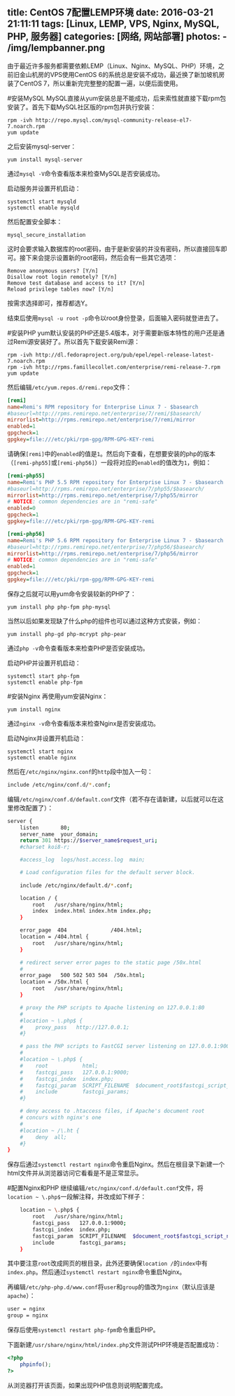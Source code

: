 title: CentOS 7配置LEMP环境
date: 2016-03-21 21:11:11
tags: [Linux, LEMP, VPS, Nginx, MySQL, PHP, 服务器]
categories: [网络, 网站部署]
photos: 
	- /img/lempbanner.png
---
由于最近许多服务都需要依赖LEMP（Linux、Nginx、MySQL、PHP）环境，之前旧金山机房的VPS使用CentOS 6的系统总是安装不成功，最近换了新加坡机房装了CentOS 7，所以重新完完整整的配置一遍，以便后面使用。
	
#安装MySQL
MySQL直接从yum安装总是不能成功，后来索性就直接下载rpm包安装了。首先下载MySQL社区版的rpm包并执行安装：

	rpm -ivh http://repo.mysql.com/mysql-community-release-el7-7.noarch.rpm
	yum update
	
之后安装mysql-server：

	yum install mysql-server
	
通过`mysql -V`命令查看版本来检查MySQL是否安装成功。
	
启动服务并设置开机启动：

	systemctl start mysqld
	systemctl enable mysqld
	
然后配置安全脚本：

	mysql_secure_installation
	
这时会要求输入数据库的root密码，由于是新安装的并没有密码，所以直接回车即可。接下来会提示设置新的root密码，然后会有一些其它选项：

	Remove anonymous users? [Y/n]
	Disallow root login remotely? [Y/n]
	Remove test database and access to it? [Y/n]
	Reload privilege tables now? [Y/n]

按需求选择即可，推荐都选Y。

结束后使用`mysql -u root -p`命令以root身份登录，后面输入密码就登进去了。

#安装PHP
yum默认安装的PHP还是5.4版本，对于需要新版本特性的用户还是通过Remi源安装好了。所以首先下载安装Remi源：

	rpm -ivh http://dl.fedoraproject.org/pub/epel/epel-release-latest-7.noarch.rpm
	rpm -ivh http://rpms.famillecollet.com/enterprise/remi-release-7.rpm
	yum update
	
然后编辑`/etc/yum.repos.d/remi.repo`文件：

```ini
[remi]
name=Remi's RPM repository for Enterprise Linux 7 - $basearch
#baseurl=http://rpms.remirepo.net/enterprise/7/remi/$basearch/
mirrorlist=http://rpms.remirepo.net/enterprise/7/remi/mirror
enabled=1
gpgcheck=1
gpgkey=file:///etc/pki/rpm-gpg/RPM-GPG-KEY-remi
```

请确保`[remi]`中的`enabled`的值是`1`。然后向下查看，在想要安装的php的版本（`[remi-php55]`或`[remi-php56]`）一段将对应的`enabled`的值改为`1`，例如：

```ini
[remi-php55]
name=Remi's PHP 5.5 RPM repository for Enterprise Linux 7 - $basearch
#baseurl=http://rpms.remirepo.net/enterprise/7/php55/$basearch/
mirrorlist=http://rpms.remirepo.net/enterprise/7/php55/mirror
# NOTICE: common dependencies are in "remi-safe"
enabled=0
gpgcheck=1
gpgkey=file:///etc/pki/rpm-gpg/RPM-GPG-KEY-remi

[remi-php56]
name=Remi's PHP 5.6 RPM repository for Enterprise Linux 7 - $basearch
#baseurl=http://rpms.remirepo.net/enterprise/7/php56/$basearch/
mirrorlist=http://rpms.remirepo.net/enterprise/7/php56/mirror
# NOTICE: common dependencies are in "remi-safe"
enabled=1
gpgcheck=1
gpgkey=file:///etc/pki/rpm-gpg/RPM-GPG-KEY-remi
```

保存之后就可以用yum命令安装较新的PHP了：

	yum install php php-fpm php-mysql
	
当然以后如果发现缺了什么php的组件也可以通过这种方式安装，例如：
	
	yum install php-gd php-mcrypt php-pear
	
通过`php -v`命令查看版本来检查PHP是否安装成功。

启动PHP并设置开机启动：

	systemctl start php-fpm
	systemctl enable php-fpm
	
#安装Nginx
再使用yum安装Nginx：

	yum install nginx
	
通过`nginx -v`命令查看版本来检查Nginx是否安装成功。
	
启动Nginx并设置开机启动：

	systemctl start nginx
	systemctl enable nginx
	
然后在`/etc/nginx/nginx.conf`的`http`段中加入一句：

```bash
include /etc/nginx/conf.d/*.conf;
```

编辑`/etc/nginx/conf.d/default.conf`文件（若不存在请新建，以后就可以在这里修改配置了）：

```sh
server {
    listen       80;
    server_name  your_domain;
    return 301 https://$server_name$request_uri;
    #charset koi8-r;

    #access_log  logs/host.access.log  main;

    # Load configuration files for the default server block.
    
    include /etc/nginx/default.d/*.conf;

    location / {
        root   /usr/share/nginx/html;
        index  index.html index.htm index.php;
    }

    error_page  404              /404.html;
    location = /404.html {
        root   /usr/share/nginx/html;
    }

    # redirect server error pages to the static page /50x.html
    #
    error_page   500 502 503 504  /50x.html;
    location = /50x.html {
        root   /usr/share/nginx/html;
    }

    # proxy the PHP scripts to Apache listening on 127.0.0.1:80
    #
    #location ~ \.php$ {
    #    proxy_pass   http://127.0.0.1;
    #}

    # pass the PHP scripts to FastCGI server listening on 127.0.0.1:9000
    #
    #location ~ \.php$ {
    #    root           html;
    #    fastcgi_pass   127.0.0.1:9000;
    #    fastcgi_index  index.php;
    #    fastcgi_param  SCRIPT_FILENAME  $document_root$fastcgi_script_name;
    #    include        fastcgi_params;
    #}

    # deny access to .htaccess files, if Apache's document root
    # concurs with nginx's one
    #
    #location ~ /\.ht {
    #    deny  all;
    #}
}
```

保存后通过`systemctl restart nginx`命令重启Nginx。然后在根目录下新建一个html文件并从浏览器访问它看看是不是正常显示。
	
#配置Nginx和PHP
继续编辑`/etc/nginx/conf.d/default.conf`文件，将`location ~ \.php$`一段解注释，并改成如下样子：

```sh
    location ~ \.php$ {
        root   /usr/share/nginx/html;
        fastcgi_pass   127.0.0.1:9000;
        fastcgi_index  index.php;
        fastcgi_param  SCRIPT_FILENAME  $document_root$fastcgi_script_name;
        include        fastcgi_params;
    }
```

其中要注意`root`改成网页的根目录，此外还要确保`location /`的`index`中有`index.php`。然后通过`systemctl restart nginx`命令重启Nginx。

再编辑`/etc/php-php.d/www.conf`将`user`和`group`的值改为`nginx`（默认应该是`apache`）：

```sh
user = nginx
group = nginx
```

保存后使用`systemctl restart php-fpm`命令重启PHP。

下面新建`/usr/share/nginx/html/index.php`文件测试PHP环境是否配置成功：

```php
<?php
	phpinfo();
?>
```

从浏览器打开该页面，如果出现PHP信息则说明配置完成。